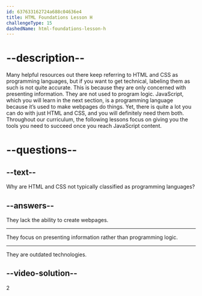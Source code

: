 ```yaml
---
id: 637633162724a688c04636e4
title: HTML Foundations Lesson H
challengeType: 15
dashedName: html-foundations-lesson-h
---
```


# --description--

Many helpful resources out there keep referring to HTML and CSS as programming languages, but if you want to get technical, labeling them as such is not quite accurate. This is because they are only concerned with presenting information. They are not used to program logic. JavaScript, which you will learn in the next section, is a programming language because it’s used to make webpages do things. Yet, there is quite a lot you can do with just HTML and CSS, and you will definitely need them both. Throughout our curriculum, the following lessons focus on giving you the tools you need to succeed once you reach JavaScript content.

# --questions--
    
## --text--

Why are HTML and CSS not typically classified as programming languages?

## --answers--

They lack the ability to create webpages.

---

They focus on presenting information rather than programming logic.

---

They are outdated technologies.

## --video-solution--

2
